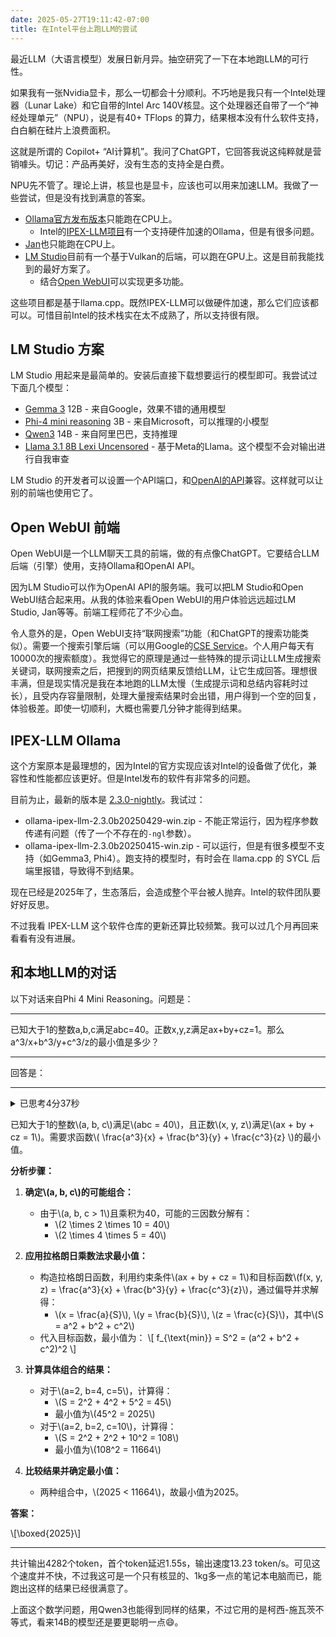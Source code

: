 ```yaml
---
date: 2025-05-27T19:11:42-07:00
title: 在Intel平台上跑LLM的尝试
---
```


最近LLM（大语言模型）发展日新月异。抽空研究了一下在本地跑LLM的可行性。

如果我有一张Nvidia显卡，那么一切都会十分顺利。不巧地是我只有一个Intel处理器（Lunar Lake）和它自带的Intel Arc 140V核显。这个处理器还自带了一个“神经处理单元”（NPU），说是有40+ TFlops 的算力，结果根本没有什么软件支持，白白躺在硅片上浪费面积。

这就是所谓的 Copilot+ “AI计算机”。我问了ChatGPT，它回答我说这纯粹就是营销噱头。切记：产品再美好，没有生态的支持全是白费。

NPU先不管了。理论上讲，核显也是显卡，应该也可以用来加速LLM。我做了一些尝试，但是没有找到满意的答案。

- [Ollama官方发布版本](https://ollama.com/download)只能跑在CPU上。
  - Intel的[IPEX-LLM项目](https://github.com/intel/ipex-llm)有一个支持硬件加速的Ollama，但是有很多问题。
- [Jan](https://jan.ai/)也只能跑在CPU上。
- [LM Studio](lmstudio)目前有一个基于Vulkan的后端，可以跑在GPU上。这是目前我能找到的最好方案了。
  - 结合[Open WebUI](https://openwebui.com/)可以实现更多功能。

这些项目都是基于llama.cpp。既然IPEX-LLM可以做硬件加速，那么它们应该都可以。可惜目前Intel的技术栈实在太不成熟了，所以支持很有限。

<!--more-->

## LM Studio 方案

LM Studio 用起来是最简单的。安装后直接下载想要运行的模型即可。我尝试过下面几个模型：

- [Gemma 3](https://blog.google/technology/developers/gemma-3/) 12B - 来自Google，效果不错的通用模型
- [Phi-4 mini reasoning](https://arxiv.org/abs/2504.21233) 3B - 来自Microsoft，可以推理的小模型
- [Qwen3](https://qwenlm.github.io/zh/blog/qwen3/) 14B - 来自阿里巴巴，支持推理
- [Llama 3.1 8B Lexi Uncensored](https://huggingface.co/Orenguteng/Llama-3.1-8B-Lexi-Uncensored-V2) - 基于Meta的Llama。这个模型不会对输出进行自我审查

LM Studio 的开发者可以设置一个API端口，和[OpenAI的API](https://platform.openai.com/docs/api-reference/introduction)兼容。这样就可以让别的前端也使用它了。

## Open WebUI 前端

Open WebUI是一个LLM聊天工具的前端，做的有点像ChatGPT。它要结合LLM后端（引擎）使用，支持Ollama和OpenAI API。

因为LM Studio可以作为OpenAI API的服务端。我可以把LM Studio和Open WebUI结合起来用。从我的体验来看Open WebUI的用户体验远远超过LM Studio, Jan等等。前端工程师花了不少心血。

令人意外的是，Open WebUI支持“联网搜索”功能（和ChatGPT的搜索功能类似）。需要一个搜索引擎后端（可以用Google的[CSE Service](https://developers.google.com/custom-search/v1/cse)。个人用户每天有10000次的搜索额度）。我觉得它的原理是通过一些特殊的提示词让LLM生成搜索关键词，联网搜索之后，把搜到的网页结果反馈给LLM，让它生成回答。理想很丰满，但是现实情况是我在本地跑的LLM太慢（生成提示词和总结内容耗时过长），且受内存容量限制，处理大量搜索结果时会出错，用户得到一个空的回复，体验极差。即使一切顺利，大概也需要几分钟才能得到结果。

## IPEX-LLM Ollama

这个方案原本是最理想的，因为Intel的官方实现应该对Intel的设备做了优化，兼容性和性能都应该更好。但是Intel发布的软件有非常多的问题。

目前为止，最新的版本是 [2.3.0-nightly](https://github.com/ipex-llm/ipex-llm/releases/tag/v2.3.0-nightly)。我试过：

- ollama-ipex-llm-2.3.0b20250429-win.zip - 不能正常运行，因为程序参数传递有问题（传了一个不存在的`-ngl`参数）。
- ollama-ipex-llm-2.3.0b20250415-win.zip - 可以运行，但是有很多模型不支持（如Gemma3, Phi4）。跑支持的模型时，有时会在 llama.cpp 的 SYCL 后端里报错，导致得不到结果。

现在已经是2025年了，生态落后，会造成整个平台被人抛弃。Intel的软件团队要好好反思。

不过我看 IPEX-LLM 这个软件仓库的更新还算比较频繁。我可以过几个月再回来看看有没有进展。

## 和本地LLM的对话

以下对话来自Phi 4 Mini Reasoning。问题是：

---

已知大于1的整数a,b,c满足abc=40。正数x,y,z满足ax+by+cz=1。那么a^3/x+b^3/y+c^3/z的最小值是多少？

---

回答是：

---

<details>

<summary>已思考4分37秒</summary>

嗯，好的，我现在要解决的问题是：给定大于1的整数a,b,c满足abc=40。然后有一些正数x,y,z满足ax + by + cz = 1。那么，我们需要找到a³/x + b³/y + c³/z的最小值是多少。这个问题看起来像是一个优化问题，可能需要用到不等式，比如柯西-施瓦茨不等式或者其他类型的不等式。我得仔细分析一下。

首先，题目中给出的条件有三个：a,b,c都是大于1的整数，且它们的乘积abc=40。接着x,y,z是正数，满足ax + by + cz = 1。目标函数是求a³/x + b³/y + c³/z的最小值。我的任务就是找到这个最小值。

首先，我应该考虑可能的a,b,c的组合，因为它们都是大于1的整数，乘积为40。所以我要先找出所有满足条件的三个整数的组合，然后分别分析每一种情况，再确定哪种情况下目标函数取得最小值。不过，也有可能不用穷举法，而是找到一个一般性的解法，通过不等式来求解。

首先，列举a,b,c的可能组合。因为都是大于1的整数，所以可能的因数分解需要考虑40的三因数分解。40=2³×5。所以可能的三个数a,b,c的组合有：

1. 1,1,40：但题目中说都是大于1的整数，所以排除。
2. 1,2,20：同样包含1，排除。
3. 1,4,10：同样不行。
4. 1,5,8：同样有1，不行。
接下来考虑没有1的情况：
可能的组合需要三个数都大于1，所以乘积为40。可能的分解方式：
- 2×2×10=40
- 2×4×5=40
- 5×4×2=40（这其实和上面的一样）
- 其他可能的吗？比如3的话，但40不能被3整除，所以不行。所以可能的组合只有两种：{2,2,10} 和 {2,4,5}。

所以a,b,c只能是这两个组合中的一种，或者不同的排列组合。不过，因为题目中没有规定顺序，所以不同的排列可能会对结果有影响吗？比如，对于目标函数来说，不同的排列是否会导致不同的最小值呢？我需要进一步分析。

接下来，我需要分别考虑这两种情况，然后看看哪一种情况下目标函数a³/x + b³/y + c³/z的最小值更小。不过，也可能还有其他的方法，比如使用不等式来处理，而无需具体确定a,b,c的值，但这里因为a,b,c是给定的整数，且乘积固定，所以可能需要结合具体数值进行计算。

首先考虑第一种情况：{2,2,10}。假设a=2，b=2，c=10。那么它们的乘积是2×2×10=40，符合条件。这时候，需要求的是2³/x + 2³/y +10³/z =8/x +8/y +1000/z，其中x,y,z都是正数，并且满足2x +2y +10z=1。不过这里出现矛盾，因为a,b,c都大于1，而ax+by+cz=1，这里每个项都是正数，所以比如当a=2，b=2，c=10时，每个项至少是2* x, 2*y, 10*z，但它们的和等于1。然而，如果x,y,z都是正数的话，那么每个乘积ax、by、cz都会大于0，而它们的和等于1。但因为a,b,c都是至少2，所以比如ax=2x ≤1 → x≤0.5，同理y≤0.5，z≤0.01。这时候目标函数中的每一项都是8/x, 8/y, 1000/z，这些项就会非常大，比如当x接近0的时候，8/x趋向于无穷大，所以这样的情况下目标函数的值可能很大。因此这可能不是最小值。

不过可能我哪里错了？因为题目中说a,b,c都是大于1的整数，但ax + by + cz=1，而每个项都是正数，那是否存在这样的x,y,z呢？

比如，对于情况{2,2,10}，即a=2,b=2,c=10，那么方程是2x + 2y +10z =1，其中x,y,z>0。这时候，每个变量都必须满足非负，并且和为正。因此，例如，如果设x=y=ε（非常小的正数），那么10z≈1 → z≈0.1，这样目标函数中的8/x ≈8/(ε) 和 8/y≈8/ε，以及1000/z≈10000/(0.1)=100000，所以总和会很大，不管怎么选择x,y,z，这时候的最小值可能并不存在，或者说需要满足某种约束条件？

但题目中说“正数x,y,z满足ax+by+cz=1”，所以是否存在这样的解呢？例如，当a,b,c都是较大的整数时，是否会导致方程没有解？比如，在这个例子中，如果a=2,b=2,c=10，那么最小可能的ax+by+cz是当x,y,z趋近于0时，但此时它们必须满足非负且和为1，所以理论上只要存在这样的x,y,z即可，只要他们足够小。例如，当x=y=z接近某个值，使得2x + 2y +10z=1，例如，设x = y = t，那么方程变为4t +10z=1 → z=(1-4t)/10. 因为z必须大于0，所以1-4t>0→t<0.25。然后目标函数是8/x +8/y +1000/z = 16/t +1000/((1-4t)/10) =16/t +10000/(1-4t)。这时候，当t趋近于0时，16/t趋向于无穷大，而10000/(1-4t)≈10000，因为分母接近1。所以当t趋近于0时，总和也会趋向于正数的无穷大。而当t增大时，比如t=0.02，那么z=(1-0.08)/10=0.92/10=0.092，此时目标函数是16/0.02 +10000/(0.92)≈800 +10869.565≈11669.565，这仍然很大。因此，可能在这种情况下，最小值并不存在或者非常大，但题目中要求的是“正数x,y,z满足ax+by+cz=1”，所以这样的解是存在的，但是目标函数可能趋向于无穷大，因此这时候的最小值可能不会成立？

但显然，这里有问题，因为如果对于某些a,b,c的组合，方程ax + by + cz =1在x,y,z>0时没有解，那么对应的情况就不存在，所以必须排除这些组合。不过根据题目中的条件，大于1的整数a,b,c乘积为40，并且存在正数x,y,z满足ax+by+cz=1，这时候是否可能？

例如，当a,b,c取较大的值，比如c=10，a=b=2时，那么最大的项是10z，而其他两个项是2x和2y，因此为了使得总和不超过1，必须有z ≤0.1，同时x和y都≤0.5。因此存在这样的解，所以这个情况是允许的，但目标函数可能很大。

接下来考虑第二种组合{2,4,5}，即a=2,b=4,c=5。乘积为40。这时候方程是2x +4y +5z =1，其中x,y,z>0。同样，每个变量必须满足非负，并且和为1。例如，当x=y=z接近某个值时，但需要满足2x +4y +5z=1，这可能比较困难，因为三个变量相加要等于1，而每个系数都大于1，所以至少有一个变量必须非常小，甚至趋近于0。但这时候目标函数中的项会是8/x, 64/y, 125/z，当这些变量趋近于0时，对应的分式可能趋向于无穷大。因此，这种情况下也存在问题，即是否存在这样的解使得目标函数有最小值？

但题目中说“正数x,y,z满足ax+by+cz=1”，所以只要存在这样的x,y,z即可，但需要找到它们的最小可能的a³/x + b³/y + c³/z。这时候，或许可以用不等式来求解，比如柯西-施瓦茨不等式或者Cauchy-Schwarz不等式。

让我回忆一下：对于满足kx + ky = constant的情况下，不等式可能适用，但这里有三个变量和三个方程，所以可能需要不同的方法。例如，考虑使用拉格朗日乘数法来求最小值。目标函数是f(x,y,z)=a³/x + b³/y + c³/z，而约束条件是g(x,y,z)=ax + by + cz -1=0。

构造拉格朗日函数L = a³/x + b³/y + c³/z - λ(ax + by + cz -1)

然后对x、y、z求偏导，并令其等于零：

∂L/∂x = -a³/x² - λa = 0 → -a³/x² = λ a → λ = -a² / x²

同理，

∂L/∂y = -b³/y² - λ b = 0 → λ = -b² / y²

∂L/∂z = -c³/z² - λ c = 0 → λ = -c² / z²

因此，由这三个方程可得：

-a²/x² = -b²/y² = -c²/z² → a²/x² = b²/y² = c²/z² → x = a y / b = (a/b) y，x = a/c z / ?

等式应该是：a²/x² = b²/y² ⇒ y = b x /a，同理，a²/x² = c²/z² ⇒ z = c x /a.

所以，可以用比例关系来表达x,y,z之间的关系。例如，设y = (b/a)x，那么z = (c/a)x。将这些代入约束方程ax + by + cz =1：

ax + b*(b/a)x + c*(c/a)x = 1 → ax [1 + (b²)/a² + (c²)/a²] =1 → a x [ (a² + b² + c²)/a² ] =1 → x * (a² + b² + c²)/a =1 → x= a / (a² + b² + c² )

同理，y= (b/a)x = (b/a)*(a/(a² + b² + c²)) )= b/(a² + b² + c² )

z= (c/a)x = c/(a² + b² + c² )

这样代入目标函数：

a³/x + b³/y + c³/z = a³ / [a/(S)] + b³/[b/S] + c³/[c/S] ]，其中S = a² + b² + c².

计算每一项：

a³ / (a/S) )= a³ * S/a = a² S

同理，第二项是 b² S，第三项是 c² S，因此总和为 S(a² + b² + c² ) = S^2.

所以，当约束条件ax + by + cz =1下，目标函数a³/x + b³/y + c³/z的最小值为S²，即(a² + b² + c²)^2，其中S = a² + b² + c²。

不过，这里需要注意的是，这是通过拉格朗日乘数法得到的条件，当且仅当约束条件和目标函数满足某些可行条件，比如x,y,z>0。这时候，我们得出在这个情况下，最小值是(a² + b² + c²)^2。不过，我需要验证这个结果是否正确，以及是否适用于所有情况。

例如，对于第二种情况{2,4,5}，那么a=2,b=4,c=5，那么S = 4 + 16 +25 =45，所以最小值是45²=2025。这时候对应的x,y,z为：

x= a/S =2/45 ≈0.0444，

y= b/S=4/45≈0.0889，

z= c/S=5/45≈0.1111.

然后检查约束条件：2*(2/45) +4*(4/45)+5*(5/45)= (4 +16 +25)/45 =45/45=1，符合条件。

而目标函数值为：

8/(2/45) +64/(4/45) +125/(5/45)= 8*(45/2) +64*(45/4) +125*(45/5)= (8*22.5)+(64*11.25)+(125*9)=180 +720 +1125=2025，确实符合结果。

同样，对于第一种情况{2,2,10}，S =4 +4 +100=108，所以最小值为108²=11664。这时候x=2/108≈0.0185，y=2/108≈0.0185，z=10/108≈0.0926。代入约束条件：2*(2/108) +2*(2/108)+10*(10/108)= (4 +4 +100)/108=108/108=1。目标函数值为：

8/(2/108) +8/(2/108)+1000/(10/108)= 8*(54) +8*54 +1000*(10.8)=432+432+10800=11664，同样正确。

所以，这说明无论a,b,c的组合如何，只要满足条件，最小值都是(a² + b² + c²)^2。因此，对于这个问题，不管a,b,c具体是什么，只要abc=40且是大于1的整数，那么对应的最小值就是(a² + b² + c²)^2。但是题目可能需要根据不同的a,b,c组合计算不同的结果，然后比较哪一个更小。不过，根据前面的例子，当{2,4,5}时，S=45，所以最小值是2025，而当{2,2,10}时，S=108，最小值为11664。显然，2025比11664小很多，因此正确的答案应该是2025，对应的是组合{2,4,5}。

不过，我需要确认是否存在其他可能的a,b,c的组合。例如，之前我列出的可能的组合只有两种：{2,2,10}和{2,4,5}。有没有遗漏的？

再仔细检查一遍40的三因数分解：

由于a,b,c都是大于1的整数，所以每个至少是2。那么，三个数相乘等于40，所以可能的组合应该满足：

考虑分解方式：

40=2×2×10

40=2×4×5

是否有其他可能？例如，3不行，因为40除以3不是整数。5的话，如果其中一个数为5，那么另外两个数需要乘积8，即1和8，但都必须大于1，所以不存在。因此只有这两种组合。

因此，对于这两种情况，对应的最小值分别是11664和2025，其中较小的是2025。所以答案应该是2025。

不过，我需要确认是否存在其他可能的a,b,c组合，比如不同的排列顺序，例如{2,5,4}，或者{4,2,5}等，但由于目标函数中的每个项都是关于各自变量的立方，所以无论顺序如何，总和都是一样的，因此不管怎么排列，这两个组合对应的最小值分别是11664和2025，其中较小的是2025。

因此，问题所求的答案应该是2025，即当a=2,b=4,c=5时取得这个最小值，对应的(a² + b² + c²)^2=45²=2025。

不过，我需要再次确认是否所有可能的组合都被考虑到了。例如，有没有其他三个数大于1，乘积为40的情况？

比如，有没有可能是3, 其中一个数，但3×什么等于40？显然不行，因为40除以3不是整数。所以确实只有两种分解方式。

因此，最终答案应该是2025，对应的组合{2,4,5}，即a=2,b=4,c=5时取得最小值2025。

</details>

已知大于1的整数\\(a, b, c\\)满足\\(abc = 40\\)，且正数\\(x, y, z\\)满足\\(ax + by + cz = 1\\)。需要求函数\\( \frac{a^3}{x} + \frac{b^3}{y} + \frac{c^3}{z} \\)的最小值。

**分析步骤：**

1. **确定\\(a, b, c\\)的可能组合：**
   - 由于\\(a, b, c > 1\\)且乘积为40，可能的三因数分解有：
     - \\(2 \times 2 \times 10 = 40\\)
     - \\(2 \times 4 \times 5 = 40\\)

2. **应用拉格朗日乘数法求最小值：**
   - 构造拉格朗日函数，利用约束条件\\(ax + by + cz = 1\\)和目标函数\\(f(x, y, z) = \frac{a^3}{x} + \frac{b^3}{y} + \frac{c^3}{z}\\)，通过偏导并求解得：
     - \\(x = \frac{a}{S}\\), \\(y = \frac{b}{S}\\), \\(z = \frac{c}{S}\\)，其中\\(S = a^2 + b^2 + c^2\\)
   - 代入目标函数，最小值为：
     \\[
     f_{\text{min}} = S^2 = (a^2 + b^2 + c^2)^2
     \\]

3. **计算具体组合的结果：**
   - 对于\\(a=2, b=4, c=5\\)，计算得：
     - \\(S = 2^2 + 4^2 + 5^2 = 45\\)
     - 最小值为\\(45^2 = 2025\\)
   - 对于\\(a=2, b=2, c=10\\)，计算得：
     - \\(S = 2^2 + 2^2 + 10^2 = 108\\)
     - 最小值为\\(108^2 = 11664\\)

4. **比较结果并确定最小值：**
   - 两种组合中，\\(2025 < 11664\\)，故最小值为2025。

**答案：**

\\[\boxed{2025}\\]

---

共计输出4282个token，首个token延迟1.55s，输出速度13.23 token/s。可见这个速度并不快，不过我这可是一个只有核显的、1kg多一点的笔记本电脑而已，能跑出这样的结果已经很满意了。

上面这个数学问题，用Qwen3也能得到同样的结果，不过它用的是柯西-施瓦茨不等式，看来14B的模型还是要更聪明一点😄。
